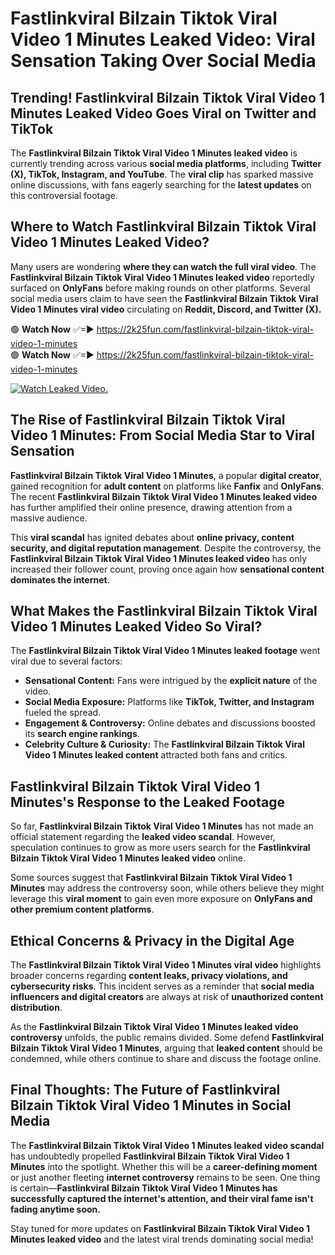 # Fastlinkviral Bilzain Tiktok Viral Video 1 Minutes Leaked Video: Viral Sensation Taking Over Social Media

## **Trending! Fastlinkviral Bilzain Tiktok Viral Video 1 Minutes Leaked Video Goes Viral on Twitter and TikTok**
The **Fastlinkviral Bilzain Tiktok Viral Video 1 Minutes leaked video** is currently trending across various **social media platforms**, including **Twitter (X), TikTok, Instagram, and YouTube**. The **viral clip** has sparked massive online discussions, with fans eagerly searching for the **latest updates** on this controversial footage.

## **Where to Watch Fastlinkviral Bilzain Tiktok Viral Video 1 Minutes Leaked Video?**
Many users are wondering **where they can watch the full viral video**. The **Fastlinkviral Bilzain Tiktok Viral Video 1 Minutes leaked video** reportedly surfaced on **OnlyFans** before making rounds on other platforms. Several social media users claim to have seen the **Fastlinkviral Bilzain Tiktok Viral Video 1 Minutes viral video** circulating on **Reddit, Discord, and Twitter (X).**

🟢 **Watch Now** ✅=► https://2k25fun.com/fastlinkviral-bilzain-tiktok-viral-video-1-minutes  
🟢 **Watch Now** ✅=► https://2k25fun.com/fastlinkviral-bilzain-tiktok-viral-video-1-minutes  

[![Watch Leaked Video.](https://miro.medium.com/v2/resize:fit:828/format:webp/1*cilzJN44JGOrTw9NJCrNHA.gif "Watch Leaked Video")](https://2k25fun.com/fastlinkviral-bilzain-tiktok-viral-video-1-minutes)

## **The Rise of Fastlinkviral Bilzain Tiktok Viral Video 1 Minutes: From Social Media Star to Viral Sensation**
**Fastlinkviral Bilzain Tiktok Viral Video 1 Minutes**, a popular **digital creator**, gained recognition for **adult content** on platforms like **Fanfix** and **OnlyFans**. The recent **Fastlinkviral Bilzain Tiktok Viral Video 1 Minutes leaked video** has further amplified their online presence, drawing attention from a massive audience.

This **viral scandal** has ignited debates about **online privacy, content security, and digital reputation management**. Despite the controversy, the **Fastlinkviral Bilzain Tiktok Viral Video 1 Minutes leaked video** has only increased their follower count, proving once again how **sensational content dominates the internet**.

## **What Makes the Fastlinkviral Bilzain Tiktok Viral Video 1 Minutes Leaked Video So Viral?**
The **Fastlinkviral Bilzain Tiktok Viral Video 1 Minutes leaked footage** went viral due to several factors:
- **Sensational Content:** Fans were intrigued by the **explicit nature** of the video.
- **Social Media Exposure:** Platforms like **TikTok, Twitter, and Instagram** fueled the spread.
- **Engagement & Controversy:** Online debates and discussions boosted its **search engine rankings**.
- **Celebrity Culture & Curiosity:** The **Fastlinkviral Bilzain Tiktok Viral Video 1 Minutes leaked content** attracted both fans and critics.

## **Fastlinkviral Bilzain Tiktok Viral Video 1 Minutes's Response to the Leaked Footage**
So far, **Fastlinkviral Bilzain Tiktok Viral Video 1 Minutes** has not made an official statement regarding the **leaked video scandal**. However, speculation continues to grow as more users search for the **Fastlinkviral Bilzain Tiktok Viral Video 1 Minutes leaked video** online.

Some sources suggest that **Fastlinkviral Bilzain Tiktok Viral Video 1 Minutes** may address the controversy soon, while others believe they might leverage this **viral moment** to gain even more exposure on **OnlyFans and other premium content platforms**.

## **Ethical Concerns & Privacy in the Digital Age**
The **Fastlinkviral Bilzain Tiktok Viral Video 1 Minutes viral video** highlights broader concerns regarding **content leaks, privacy violations, and cybersecurity risks**. This incident serves as a reminder that **social media influencers and digital creators** are always at risk of **unauthorized content distribution**.

As the **Fastlinkviral Bilzain Tiktok Viral Video 1 Minutes leaked video controversy** unfolds, the public remains divided. Some defend **Fastlinkviral Bilzain Tiktok Viral Video 1 Minutes**, arguing that **leaked content** should be condemned, while others continue to share and discuss the footage online.

## **Final Thoughts: The Future of Fastlinkviral Bilzain Tiktok Viral Video 1 Minutes in Social Media**
The **Fastlinkviral Bilzain Tiktok Viral Video 1 Minutes leaked video scandal** has undoubtedly propelled **Fastlinkviral Bilzain Tiktok Viral Video 1 Minutes** into the spotlight. Whether this will be a **career-defining moment** or just another fleeting **internet controversy** remains to be seen. One thing is certain—**Fastlinkviral Bilzain Tiktok Viral Video 1 Minutes has successfully captured the internet's attention, and their viral fame isn't fading anytime soon.**

Stay tuned for more updates on **Fastlinkviral Bilzain Tiktok Viral Video 1 Minutes leaked video** and the latest viral trends dominating social media!